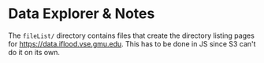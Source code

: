 # Data Explorer & Notes
The `fileList/` directory contains files that create the directory listing pages for https://data.iflood.vse.gmu.edu. This has to be done in JS since S3 can't do it on its own.